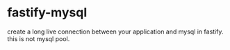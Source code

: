 # fastify-mysql
create a long live connection between your application and mysql in fastify. this is not mysql pool.
